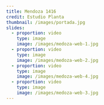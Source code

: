 ```yaml
---
title: Mendoza 1416
credit: Estudio Planta
thumbnail: /images/portada.jpg
slides:
  - proportion: video
    type: image
    image: /images/medoza-web-1.jpg
  - proportion: video
    type: image
    image: /images/medoza-web-2.jpg
  - proportion: video
    type: image
    image: /images/medoza-web-4.jpg
  - proportion: video
    type: image
    image: /images/medoza-web-3.jpg
---
```

